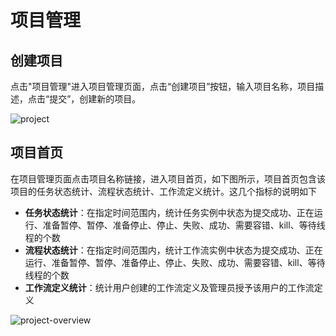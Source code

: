 # 项目管理

## 创建项目

点击"项目管理"进入项目管理页面，点击“创建项目”按钮，输入项目名称，项目描述，点击“提交”，创建新的项目。

![project](/img/new_ui/dev/project/project-list.png)

## 项目首页

在项目管理页面点击项目名称链接，进入项目首页，如下图所示，项目首页包含该项目的任务状态统计、流程状态统计、工作流定义统计。这几个指标的说明如下

- **任务状态统计**：在指定时间范围内，统计任务实例中状态为提交成功、正在运行、准备暂停、暂停、准备停止、停止、失败、成功、需要容错、kill、等待线程的个数
- **流程状态统计**：在指定时间范围内，统计工作流实例中状态为提交成功、正在运行、准备暂停、暂停、准备停止、停止、失败、成功、需要容错、kill、等待线程的个数
- **工作流定义统计**：统计用户创建的工作流定义及管理员授予该用户的工作流定义

![project-overview](/img/new_ui/dev/project/project-overview.png)
